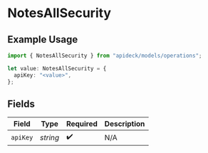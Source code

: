 # NotesAllSecurity

## Example Usage

```typescript
import { NotesAllSecurity } from "apideck/models/operations";

let value: NotesAllSecurity = {
  apiKey: "<value>",
};
```

## Fields

| Field              | Type               | Required           | Description        |
| ------------------ | ------------------ | ------------------ | ------------------ |
| `apiKey`           | *string*           | :heavy_check_mark: | N/A                |